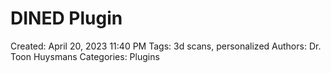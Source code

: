 # DINED Plugin

Created: April 20, 2023 11:40 PM
Tags: 3d scans, personalized
Authors: Dr. Toon Huysmans
Categories: Plugins